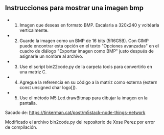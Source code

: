 ## Instrucciones para mostrar una imagen bmp

- 1. Imagen que deseas en formato BMP. Escalarla a 320x240 y voltéarla verticalmente.
- 2. Guarde la imagen como un BMP de 16 bits (5R6G5B). Con GIMP puede encontrar esta opción en el texto "Opciones avanzadas" en el cuadro de diálogo "Exportar imagen como BMP" justo después de asignarle un nombre al archivo.
- 3. Use el script bin22code.py de la carpeta tools para convertirlo en una matriz C.
- 4. Agregue la referencia en su código a la matriz como externa (extern const unsigned char logo[]).
- 5. Use el método M5.Lcd.drawBitmap para dibujar la imagen en la pantalla.
  
Sacado de: https://tinkerman.cat/post/m5stack-node-things-network

Modificado el archivo bin2code.py del repositorio de Xose Perez por error de compilación.